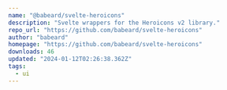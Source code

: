 ```yaml
---
name: "@babeard/svelte-heroicons"
description: "Svelte wrappers for the Heroicons v2 library."
repo_url: "https://github.com/babeard/svelte-heroicons"
author: "babeard"
homepage: "https://github.com/babeard/svelte-heroicons"
downloads: 46
updated: "2024-01-12T02:26:38.362Z"
tags: 
  - ui
---
```

